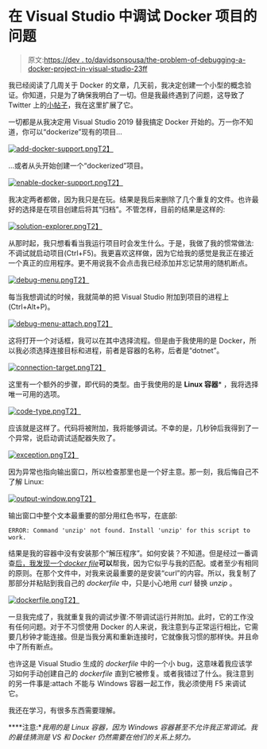 # 在 Visual Studio 中调试 Docker 项目的问题

> 原文:[https://dev . to/davidsonsousa/the-problem-of-debugging-a-docker-project-in-visual-studio-23ff](https://dev.to/davidsonsousa/the-problem-of-debugging-a-docker-project-in-visual-studio-23ff)

我已经阅读了几周关于 Docker 的文章，几天前，我决定创建一个小型的概念验证。你知道，只是为了确保我明白了一切。但是我最终遇到了问题，这导致了 Twitter 上的[小帖子](https://twitter.com/DavidsonSousa/status/1162087779523801088)，我在这里扩展了它。

一切都是从我决定用 Visual Studio 2019 替我搞定 Docker 开始的。万一你不知道，你可以“dockerize”现有的项目…

[![add-docker-support.png](../Images/81738d76b01c810ea4c20036c328981e.png)T2】](https://res.cloudinary.com/practicaldev/image/fetch/s--wBO2MXCR--/c_limit%2Cf_auto%2Cfl_progressive%2Cq_auto%2Cw_880/http://davidsonsousa.net/image/post/add-docker-support.png)

…或者从头开始创建一个“dockerized”项目。

[![enable-docker-support.png](../Images/2f26ca56f3578492a9cf3c22b1a2ef77.png)T2】](https://res.cloudinary.com/practicaldev/image/fetch/s--h7_81ibF--/c_limit%2Cf_auto%2Cfl_progressive%2Cq_auto%2Cw_880/http://davidsonsousa.net/image/post/enable-docker-support.png)

我决定两者都做，因为我只是在玩。结果是我后来删除了几个重复的文件。也许最好的选择是在项目创建后将其“归档”。不管怎样，目前的结果是这样的:

[![solution-explorer.png](../Images/cf55fb1023921a770af7649b9ecc7e53.png)T2】](https://res.cloudinary.com/practicaldev/image/fetch/s--_Yq43IIz--/c_limit%2Cf_auto%2Cfl_progressive%2Cq_auto%2Cw_880/http://davidsonsousa.net/image/post/solution-explorer.png)

从那时起，我只想看看当我运行项目时会发生什么。于是，我做了我的惯常做法:不调试就启动项目(Ctrl+F5)。我更喜欢这样做，因为它给我的感觉是我正在接近一个真正的应用程序。更不用说我不会点击我已经添加并忘记禁用的随机断点。

[![debug-menu.png](../Images/1891a5139d83734ddc77254485f92f4c.png)T2】](https://res.cloudinary.com/practicaldev/image/fetch/s--oP0zwe5r--/c_limit%2Cf_auto%2Cfl_progressive%2Cq_auto%2Cw_880/http://davidsonsousa.net/image/post/debug-menu.png)

每当我想调试的时候，我就简单的把 Visual Studio 附加到项目的进程上(Ctrl+Alt+P)。

[![debug-menu-attach.png](../Images/5ec17d14fafbe12382f42631f1b8eb9f.png)T2】](https://res.cloudinary.com/practicaldev/image/fetch/s--Mm9R2PAH--/c_limit%2Cf_auto%2Cfl_progressive%2Cq_auto%2Cw_880/http://davidsonsousa.net/image/post/debug-menu-attach.png)

这将打开一个对话框，我可以在其中选择流程。但是由于我使用的是 Docker，所以我必须选择连接目标和进程，前者是容器的名称，后者是“dotnet”。

[![connection-target.png](../Images/2079b943611be72f8731722fd5173046.png)T2】](https://res.cloudinary.com/practicaldev/image/fetch/s--RTEVEAKi--/c_limit%2Cf_auto%2Cfl_progressive%2Cq_auto%2Cw_880/http://davidsonsousa.net/image/post/connection-target.png)

这里有一个额外的步骤，即代码的类型。由于我使用的是 **Linux 容器*** ，我将选择唯一可用的选项。

[![code-type.png](../Images/f87ac72dce9b4acf5b8bb0afe03f6000.png)T2】](https://res.cloudinary.com/practicaldev/image/fetch/s--BlRskcPa--/c_limit%2Cf_auto%2Cfl_progressive%2Cq_auto%2Cw_880/http://davidsonsousa.net/image/post/code-type.png)

应该就是这样了。代码将被附加，我将能够调试。不幸的是，几秒钟后我得到了一个异常，说启动调试适配器失败了。

[![exception.png](../Images/dfbd55de76613dc150dfbc418c5779e4.png)T2】](https://res.cloudinary.com/practicaldev/image/fetch/s--N31djUOp--/c_limit%2Cf_auto%2Cfl_progressive%2Cq_auto%2Cw_880/http://davidsonsousa.net/image/post/exception.png)

因为异常也指向输出窗口，所以检查那里也是一个好主意。那一刻，我后悔自己不了解 Linux:

[![output-window.png](../Images/ff983b2ca29bdc5e2f791554c07ac8ff.png)T2】](https://res.cloudinary.com/practicaldev/image/fetch/s--qvMGcZaP--/c_limit%2Cf_auto%2Cfl_progressive%2Cq_auto%2Cw_880/http://davidsonsousa.net/image/post/output-window.png)

输出窗口中整个文本最重要的部分用红色书写，在底部:

```
ERROR: Command 'unzip' not found. Install 'unzip' for this script to work. 
```

结果是我的容器中没有安装那个“解压程序”。如何安装？不知道。但是经过一番调查[后，我发现一个*docker file*](https://github.com/dotnet/dotnet-docker/blob/master/2.2/aspnet/stretch-slim/amd64/Dockerfile)**可以**帮我，因为它似乎与我的匹配。或者至少有相同的原则。在那个文件中，对我来说最重要的是安装“curl”的内容。所以，我复制了那部分并粘贴到我自己的 *dockerfile* 中，只是小心地用 *curl* 替换 *unzip* 。

[![dockerfile.png](../Images/019ca7be78e23b6959cf5970c4e367db.png)T2】](https://res.cloudinary.com/practicaldev/image/fetch/s--ytXczr0a--/c_limit%2Cf_auto%2Cfl_progressive%2Cq_auto%2Cw_880/http://davidsonsousa.net/image/post/dockerfile.png)

一旦我完成了，我就重复我的调试步骤:不带调试运行并附加。此时，它的工作没有任何问题。对于不习惯使用 Docker 的人来说，我注意到与正常运行相比，它需要几秒钟才能连接。但是当我分离和重新连接时，它就像我习惯的那样快。并且命中了所有断点。

也许这是 Visual Studio 生成的 *dockerfile* 中的一个小 bug，这意味着我应该学习如何手动创建自己的 *dockerfile* 直到它被修复。或者我错过了什么。我注意到的另一件事是:attach 不能与 Windows 容器一起工作，我必须使用 F5 来调试它。

我还在学习，有很多东西需要理解。

****注意:**我用的是 Linux 容器，因为 Windows 容器甚至不允许我正常调试。我的最佳猜测是 VS 和 Docker 仍然需要在他们的关系上努力。*